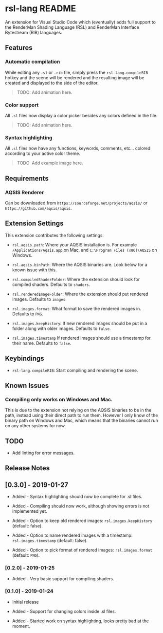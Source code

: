 # rsl-lang README

An extension for Visual Studio Code which (eventually) adds full support to the RenderMan Shading Language (RSL) and RenderMan Interface Bytestream (RIB) languages.

## Features

### Automatic compilation

While editing any `.sl` or `.rib` file, simply press the `rsl-lang.compileRIB` hotkey and the scene will be rendered and the resulting image will be created and displayed to the side of the editor.
> TODO: Add animation here.

### Color support

All `.sl` files now display a color picker besides any colors defined in the file.
> TODO: Add animation here.

### Syntax highlighting

All `.sl` files now have any functions, keywords, comments, etc... colored according to your active color theme.
> TODO: Add example image here.

## Requirements

### AQSIS Renderer
Can be downloaded from `https://sourceforge.net/projects/aqsis/` or `https://github.com/aqsis/aqsis`.

## Extension Settings

This extension contributes the following settings:

* `rsl.aqsis.path`: Where your AQSIS installation is. For example `/Applications/Aqsis.app` on Mac, and `C:\Program Files (x86)\AQSIS` on Windows.

* `rsl.aqsis.binPath`: Where the AQSIS binaries are. Look below for a known issue with this.

* `rsl.compiledShaderFolder`: Where the extension should look for compiled shaders. Defaults to `shaders`.

* `rsl.renderedImageFolder`: Where the extension should put rendered images. Defaults to `images`.

* `rsl.images.format`: What format to save the rendered images in. Defaults to `PNG`.

* `rsl.images.keepHistory`: If new rendered images should be put in a folder along with older images. Defaults to `false`.

* `rsl.images.timestamp` If rendered images should use a timestamp for their name. Defaults to `false`.

## Keybindings

* `rsl-lang.compileRIB`: Start compiling and rendering the scene.

## Known Issues

### Compiling only works on Windows and Mac.
This is due to the extension not relying on the AQSIS binaries to be in the path,
instead using their direct path to run them.
However I only know of the binary path on Windows and Mac,
which means that the binaries cannot run on any other systems for now.

## TODO

* Add linting for error messages.

## Release Notes

## [0.3.0] - 2019-01-27
- Added - Syntax highlighting should now be complete for .sl files.

- Added - Compiling should now work, although showing errors is not implemented yet.

- Added - Option to keep old rendered images: `rsl.images.keepHistory` (default: false).

- Added - Option to name rendered images with a timestamp: `rsl.images.timestamp` (default: false).

- Added - Option to pick format of rendered images: `rsl.images.format` (default: `PNG`).

### [0.2.0] - 2019-01-25
- Added - Very basic support for compiling shaders.

### [0.1.0] - 2019-01-24
- Initial release

- Added - Support for changing colors inside .sl files.
- Added - Started work on syntax highlighting, looks pretty bad at the moment.
